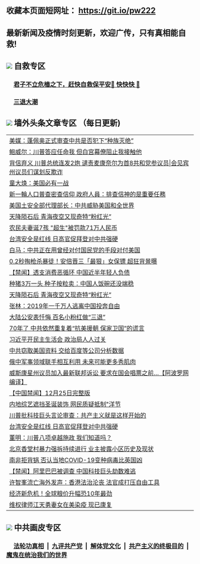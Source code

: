 ## 收藏本页面短网址： https://git.io/pw222
## 最新新闻及疫情时刻更新，欢迎广传，只有真相能自救! 



## <img src="https://img.icons8.com/cute-clipart/2x/circled-right.png">  自救专区

 ### &nbsp;&nbsp;&nbsp;&nbsp; [君子不立危樯之下，赶快自救保平安🍎 快快快 📩](https://github.com/pwgy/td/blob/master/README.md)
 
 ### &nbsp;&nbsp;&nbsp;&nbsp; [三退大潮](https://is.gd/fCPoKo) 
 
## <img src="https://img.icons8.com/cute-clipart/2x/circled-right.png"> 墙外头条文章专区 （每日更新)

<Table>
<tr><td colspan="2" align="left"><a href="https://mfcxwpbq.xhuyd.press/?name=c1259559&key=encdeuyadochlaxz&from=pw2">美媒：蓬佩奥正式审查中共是否犯下“种族灭绝”</a></td></tr>
<tr><td colspan="2" align="left"><a href="https://mfcxwpbq.xhuyd.press/?name=c1259557&key=encdeuyadochlaxz&from=pw2">鲍威尔：川普答应任命我 但白宫幕僚阻止我接触他</a></td></tr>
<tr><td colspan="2" align="left"><a href="https://mfcxwpbq.xhuyd.press/?name=c1259607&key=encdeuyadochlaxz&from=pw2">背信弃义 川普总统连发2炮 谴责麦康奈尔为首8共和党参议员|会见宾州议员们谋划反欺诈</a></td></tr>
<tr><td colspan="2" align="left"><a href="https://mfcxwpbq.xhuyd.press/?name=c1259586&key=encdeuyadochlaxz&from=pw2">童大焕：美国必有一战</a></td></tr>
<tr><td colspan="2" align="left"><a href="https://mfcxwpbq.xhuyd.press/?name=c1259608&key=encdeuyadochlaxz&from=pw2">新一輪人口普查密查信仰 政府人員：排查信神的是重要任務</a></td></tr>
<tr><td colspan="2" align="left"><a href="https://mfcxwpbq.xhuyd.press/?name=c1259611&key=encdeuyadochlaxz&from=pw2">美国土安全部代理部长：中共威胁美国和全世界</a></td></tr>
<tr><td colspan="2" align="left"><a href="https://mfcxwpbq.xhuyd.press/?name=c1259540&key=encdeuyadochlaxz&from=pw2">天降陨石后 青海夜空又现奇特“粉红光”</a></td></tr>
<tr><td colspan="2" align="left"><a href="https://mfcxwpbq.xhuyd.press/?name=c1259583&key=encdeuyadochlaxz&from=pw2">农民夫妻诞7孩 &quot;超生&quot;被罚款71万人民币</a></td></tr>
<tr><td colspan="2" align="left"><a href="https://mfcxwpbq.xhuyd.press/?name=c1259565&key=encdeuyadochlaxz&from=pw2">台湾安全是红线 日高官促拜登对中共强硬</a></td></tr>
<tr><td colspan="2" align="left"><a href="https://mfcxwpbq.xhuyd.press/?name=c1259531&key=encdeuyadochlaxz&from=pw2">白马：中共正在用曾经对付国民党的手段对付美国</a></td></tr>
<tr><td colspan="2" align="left"><a href="https://mfcxwpbq.xhuyd.press/?name=c1259581&key=encdeuyadochlaxz&from=pw2">0.2秒掏枪杀暴徒！安倍晋三「最狠」女保镖 超狂背景曝</a></td></tr>
<tr><td colspan="2" align="left"><a href="https://mfcxwpbq.xhuyd.press/?name=c1259515&key=encdeuyadochlaxz&from=pw2">【禁闻】透支消费恶循环 中国近半年轻人负债</a></td></tr>
<tr><td colspan="2" align="left"><a href="https://mfcxwpbq.xhuyd.press/?name=c1259541&key=encdeuyadochlaxz&from=pw2">种猪3万一头 种子按粒卖：中国人饭碗还没端稳</a></td></tr>
<tr><td colspan="2" align="left"><a href="https://mfcxwpbq.xhuyd.press/?name=c1259555&key=encdeuyadochlaxz&from=pw2">天降陨石后 青海夜空又现奇特“粉红光”</a></td></tr>
<tr><td colspan="2" align="left"><a href="https://mfcxwpbq.xhuyd.press/?name=c1259530&key=encdeuyadochlaxz&from=pw2">张林：2019年一千万人逃离中国投奔自由</a></td></tr>
<tr><td colspan="2" align="left"><a href="https://mfcxwpbq.xhuyd.press/?name=c1259546&key=encdeuyadochlaxz&from=pw2">大陆公安表忏悔 百名小粉红做“三退”</a></td></tr>
<tr><td colspan="2" align="left"><a href="https://mfcxwpbq.xhuyd.press/?name=c1259543&key=encdeuyadochlaxz&from=pw2">70年了 中共依然重复着“抗美援朝 保家卫国”的谎言</a></td></tr>
<tr><td colspan="2" align="left"><a href="https://mfcxwpbq.xhuyd.press/?name=c1259564&key=encdeuyadochlaxz&from=pw2">习近平开民主生活会 政治局人人过关</a></td></tr>
<tr><td colspan="2" align="left"><a href="https://mfcxwpbq.xhuyd.press/?name=c1259579&key=encdeuyadochlaxz&from=pw2">中共窃取美国资料 交给百度等公司分析数据</a></td></tr>
<tr><td colspan="2" align="left"><a href="https://mfcxwpbq.xhuyd.press/?name=c1259539&key=encdeuyadochlaxz&from=pw2">俄中军事领域联手相互利用 未来可能更多秀肌肉</a></td></tr>
<tr><td colspan="2" align="left"><a href="https://mfcxwpbq.xhuyd.press/?name=c1259519&key=encdeuyadochlaxz&from=pw2">威斯康星州议员加入最新联邦诉讼 要求在国会唱票之前…【阿波罗网编译】</a></td></tr>
<tr><td colspan="2" align="left"><a href="https://mfcxwpbq.xhuyd.press/?name=c1259521&key=encdeuyadochlaxz&from=pw2">【中国禁闻】12月25日完整版</a></td></tr>
<tr><td colspan="2" align="left"><a href="https://mfcxwpbq.xhuyd.press/?name=c1259580&key=encdeuyadochlaxz&from=pw2">内地综艺遮挡圣诞装饰 网民质疑抵制&quot;洋节</a></td></tr>
<tr><td colspan="2" align="left"><a href="https://mfcxwpbq.xhuyd.press/?name=c1259558&key=encdeuyadochlaxz&from=pw2">川普批科技巨头言论审查：共产主义就是这样开始的</a></td></tr>
<tr><td colspan="2" align="left"><a href="https://mfcxwpbq.xhuyd.press/?name=c1259604&key=encdeuyadochlaxz&from=pw2">台湾安全是红线 日高官促拜登对中共强硬</a></td></tr>
<tr><td colspan="2" align="left"><a href="https://mfcxwpbq.xhuyd.press/?name=c1259610&key=encdeuyadochlaxz&from=pw2">董明：川普八项卓越施政 我们知道吗？</a></td></tr>
<tr><td colspan="2" align="left"><a href="https://mfcxwpbq.xhuyd.press/?name=c1259534&key=encdeuyadochlaxz&from=pw2">北京香堂村暴力强拆持续进行 业主披露小区历史及现状</a></td></tr>
<tr><td colspan="2" align="left"><a href="https://mfcxwpbq.xhuyd.press/?name=c1259582&key=encdeuyadochlaxz&from=pw2">南非拒背锅 否认当地COVID-19变种病毒比英国凶</a></td></tr>
<tr><td colspan="2" align="left"><a href="https://mfcxwpbq.xhuyd.press/?name=c1259517&key=encdeuyadochlaxz&from=pw2">【禁闻】阿里巴巴被调查 中国科技巨头劫数难逃</a></td></tr>
<tr><td colspan="2" align="left"><a href="https://mfcxwpbq.xhuyd.press/?name=c1259606&key=encdeuyadochlaxz&from=pw2">许智峯流亡海外发声：香港法治沦丧 法官成打压自由工具</a></td></tr>
<tr><td colspan="2" align="left"><a href="https://mfcxwpbq.xhuyd.press/?name=c1259523&key=encdeuyadochlaxz&from=pw2">经济新危机！全球粮价升幅恐10年最劲</a></td></tr>
<tr><td colspan="2" align="left"><a href="https://mfcxwpbq.xhuyd.press/?name=c1259605&key=encdeuyadochlaxz&from=pw2">维权律师江天勇妻女在美染疫 现已康复</a></td></tr>

 </Table>

## <img src="https://img.icons8.com/cute-clipart/2x/circled-right.png"> 中共画皮专区


 ### &nbsp;&nbsp;&nbsp;&nbsp; [法轮功真相](https://github.com/begood0513/basic/blob/master/README.md) &nbsp;|&nbsp; [九评共产党](https://github.com/begood0513/9ping.md/blob/master/README.md) &nbsp;|&nbsp; [解体党文化](https://github.com/begood0513/jtdwh.md/blob/master/README.md)   &nbsp;|&nbsp; [共产主义的终极目的](https://github.com/begood0513/gczydzjmd.md/blob/master/README.md) &nbsp;|&nbsp; [魔鬼在统治我们的世界](https://github.com/begood0513/gczydzjmd.md/blob/master/README.md) 

